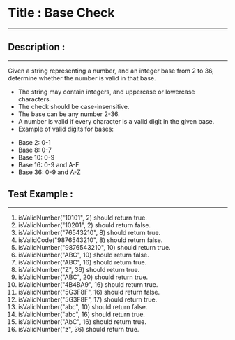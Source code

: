 # Title : Base Check
---

## Description :
---
Given a string representing a number, and an integer base from 2 to 36, determine whether the number is valid in that base.

- The string may contain integers, and uppercase or lowercase characters.
- The check should be case-insensitive.
- The base can be any number 2-36.
- A number is valid if every character is a valid digit in the given base.
- Example of valid digits for bases:
* Base 2: 0-1
* Base 8: 0-7
* Base 10: 0-9
* Base 16: 0-9 and A-F
* Base 36: 0-9 and A-Z

## Test Example :
---
1. isValidNumber("10101", 2) should return true.
2. isValidNumber("10201", 2) should return false.
3. isValidNumber("76543210", 8) should return true.
4. isValidCode("9876543210", 8) should return false.
5. isValidNumber("9876543210", 10) should return true.
6. isValidNumber("ABC", 10) should return false.
7. isValidNumber("ABC", 16) should return true.
8. isValidNumber("Z", 36) should return true.
9. isValidNumber("ABC", 20) should return true.
10. isValidNumber("4B4BA9", 16) should return true.
11. isValidNumber("5G3F8F", 16) should return false.
12. isValidNumber("5G3F8F", 17) should return true.
13. isValidNumber("abc", 10) should return false.
14. isValidNumber("abc", 16) should return true.
15. isValidNumber("AbC", 16) should return true.
16. isValidNumber("z", 36) should return true.